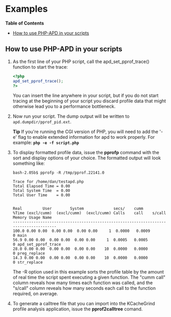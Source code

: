 Examples
========

**Table of Contents**

-   [How to use PHP-APD in your
    scripts](/apd/examples.html#How%20to%20use%20PHP-APD%20in%20your%20scripts)

How to use PHP-APD in your scripts
----------------------------------

1.  As the first line of your PHP script, call the
    apd\_set\_pprof\_trace() function to start the trace:

    ``` php
    <?php
    apd_set_pprof_trace();
    ?>
    ```

    You can insert the line anywhere in your script, but if you do not
    start tracing at the beginning of your script you discard profile
    data that might otherwise lead you to a performance bottleneck.

2.  Now run your script. The dump output will be written to
    `apd.dumpdir/pprof_pid.ext`.

    **Tip**
    If you're running the CGI version of PHP, you will need to add the
    '-e' flag to enable extended information for apd to work properly.
    For example: **`php -e -f script.php`**

3.  To display formatted profile data, issue the **pprofp** command with
    the sort and display options of your choice. The formatted output
    will look something like:

        bash-2.05b$ pprofp -R /tmp/pprof.22141.0

        Trace for /home/dan/testapd.php
        Total Elapsed Time = 0.00
        Total System Time  = 0.00
        Total User Time    = 0.00


        Real         User        System             secs/    cumm
        %Time (excl/cumm)  (excl/cumm)  (excl/cumm) Calls    call    s/call  Memory Usage Name
        --------------------------------------------------------------------------------------
        100.0 0.00 0.00  0.00 0.00  0.00 0.00     1  0.0000   0.0009            0 main
        56.9 0.00 0.00  0.00 0.00  0.00 0.00     1  0.0005   0.0005            0 apd_set_pprof_trace
        28.0 0.00 0.00  0.00 0.00  0.00 0.00    10  0.0000   0.0000            0 preg_replace
        14.3 0.00 0.00  0.00 0.00  0.00 0.00    10  0.0000   0.0000            0 str_replace

    The -R option used in this example sorts the profile table by the
    amount of real time the script spent executing a given function. The
    "cumm call" column reveals how many times each function was called,
    and the "s/call" column reveals how many seconds each call to the
    function required, on average.

4.  To generate a calltree file that you can import into the KCacheGrind
    profile analysis application, issue the **pprof2calltree** comand.
